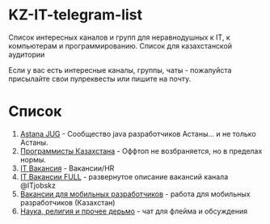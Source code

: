 # KZ-IT-telegram-list

Список интересных каналов и групп для неравнодушных к IT, к компьютерам и программированию. Список для казахстанской аудитории

Если у вас есть интересные каналы, группы, чаты - пожалуйста присылайте свои пулреквесты или пишите на почту.

# Список

1. [Astana JUG](https://t.me/astanajug) - Cообщество java разработчиков Астаны... и не только Астаны.
2. [Программисты Казахстана](https://t.me/devkz) - Оффтоп не возбраняется, но в пределах нормы.
3. [IT Вакансия](https://t.me/itjobskz) - Вакансии/HR
4. [IT Вакансии FULL](https://t.me/ITjobsKZ_Full) - развернутое описание вакансий канала @ITjobskz
5. [Вакансии для мобильных разработчиков](https://t.me/mobilejobskz) - работа для мобильных разработчиков (Казахстан)
6. [Наука, религия и прочее дерьмо](https://t.me/science_and_shit) - чат для флейма и обсуждения



